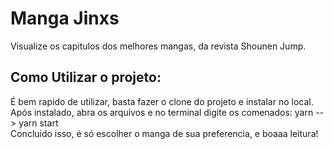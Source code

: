 # Manga Jinxs

Visualize os capitulos dos melhores mangas, da revista Shounen Jump.

## Como Utilizar o projeto:

É bem rapido de utilizar, basta fazer o clone do projeto e instalar no local. <br/>
Após instalado, abra os arquivos e no terminal digite os comenados: yarn --> yarn start <br/>
Concluido isso, é só escolher o manga de sua preferencia, e boaaa leitura! 


